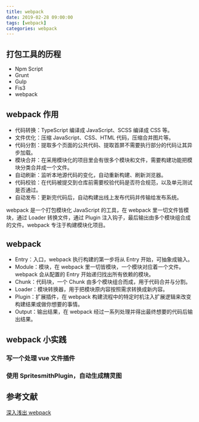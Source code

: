 ```yaml
---
title: webpack
date: 2019-02-28 09:00:00
tags: [webpack]
categories: webpack
---
```


## 打包工具的历程

- Npm Script
- Grunt
- Gulp
- Fis3
- webpack

## webpack 作用

- 代码转换：TypeScript 编译成 JavaScript、SCSS 编译成 CSS 等。
- 文件优化：压缩 JavaScript、CSS、HTML 代码，压缩合并图片等。
- 代码分割：提取多个页面的公共代码、提取首屏不需要执行部分的代码让其异步加载。
- 模块合并：在采用模块化的项目里会有很多个模块和文件，需要构建功能把模块分类合并成一个文件。
- 自动刷新：监听本地源代码的变化，自动重新构建、刷新浏览器。
- 代码校验：在代码被提交到仓库前需要校验代码是否符合规范，以及单元测试是否通过。
- 自动发布：更新完代码后，自动构建出线上发布代码并传输给发布系统。

webpack 是一个打包模块化 JavaScript 的工具，在 webpack 里一切文件皆模块，通过 Loader 转换文件，通过 Plugin 注入钩子，最后输出由多个模块组合成的文件。webpack 专注于构建模块化项目。

## webpack

- Entry：入口，webpack 执行构建的第一步将从 Entry 开始，可抽象成输入。
- Module：模块，在 webpack 里一切皆模块，一个模块对应着一个文件。webpack 会从配置的 Entry 开始递归找出所有依赖的模块。
- Chunk：代码块，一个 Chunk 由多个模块组合而成，用于代码合并与分割。
- Loader：模块转换器，用于把模块原内容按照需求转换成新内容。
- Plugin：扩展插件，在 webpack 构建流程中的特定时机注入扩展逻辑来改变构建结果或做你想要的事情。
- Output：输出结果，在 webpack 经过一系列处理并得出最终想要的代码后输出结果。

## webpack 小实践

### 写一个处理 vue 文件插件

### 使用 SpritesmithPlugin，自动生成精灵图

## 参考文献

[深入浅出 webpack](http://webpack.wuhaolin.cn/)
